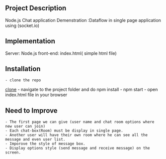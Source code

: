 ## Project Description

Node.js Chat application
Demenstration :Dataflow in single page application using (socket.io)

## Implementation

Server: Node.js
front-end: index.html( simple html file)


## Installation

    - clone the repo
[clone](https://github.com/Wishvanath/node_chat_app.git)
    - navigate to the project folder and do npm install
    - npm start
    - open index.html file in your browser

## Need to Improve

    - The first page we can give (user name and chat room options where new user can join)
    - Each chat-box(Room) must be display in single page.
    - Another user will have their own room where he can see all the message and even user list.
    - Imporove the style of message box.
    - Display options style (send message and receive message) on the screen.
